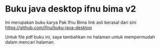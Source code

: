 # Buku java desktop ifnu bima v2

Ini merupakan buku karya Pak Ifnu Bima link asli berasal dari sini https://github.com/ifnu/buku-java-desktop

Untuk file pdf buku ini, saya tambahkan no halaman untuk mempermudah dalam mencari halaman.
